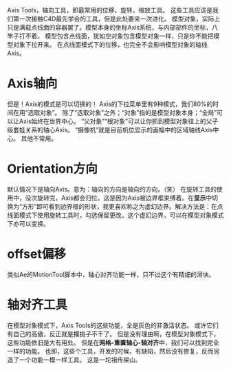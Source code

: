 Axis Tools，轴向工具，即最常用的位移，旋转，缩放工具。
这些工具应该是我们第一次接触C4D最先学会的工具，但是此处要来一次进化。
模型对象，实际上只是满载点线面的容器罢了。模型本身的坐标Axis系统，与内部部件的坐标，八竿子打不着。
模型包含点线面，犹如空对象包含模型对象一样，只是你不能把模型对象下拉开来。
在点线面模式下的位移，也完全不会影响模型对象的轴线Axis。

# Axis轴向
但是！Axis的模式是可以切换的！
Axis的下拉菜单里有9种模式，我们80%的时间在用“选取对象”。
除了“选取对象”之外；“对象”指的是模型对象本身；“全局”可以让Axis始终在世界中心。
“父对象”“根对象”可以让你抓到模型对象往上的父子级套娃关系的轴心Axis。
“摄像机”就是目前机位显示的画幅中的区域轴线Axis中心。
其他不常用。

# Orientation方向
默认情况下是轴向Axis。意为：轴向的方向是轴向的方向。（笑）
在旋转工具的使用中，没次旋转完，Axis都会归位。这是因为Axis被边界框束缚着。在**显示**中切换为“方形”即可看到边界框的形状，我更喜欢称之为虚幻边界。解决方法是：在点线面模式下使用旋转工具时，勾选保留更改。这个虚幻边界，可以在模型对象模式下亦可以变换。

# offset偏移
类似Ae的MotionTool脚本中，轴心对齐功能一样，只不过这个有精细的滑块。

# 轴对齐工具
在模型对象模式下，Axis Tools的这些功能，全是灰色的非激活状态。
或许它们有自己的高傲，反正就是撂挑子不干了。
但是没有理由啊，在模型对象模式下，这些功能依旧是大有用处。
但是在**网格-重置轴心-轴对齐**中，我们可以找到完全一样的功能。
也即，这些个工具，开发的时候，有缺陷，然后没有修复，反而另造了一个功能一模一样工具。
这是一坨祖传屎山。